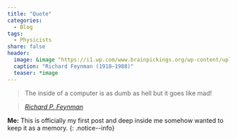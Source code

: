 ```yaml
---
title: "Quote"
categories:
  - Blog
tags:
  - Physicists
share: false
header:
  image: &image "https://i1.wp.com/www.brainpickings.org/wp-content/uploads/2013/08/richardfeynman-1.jpg?resize=1800%2C432&ssl=1"
  caption: "Richard Feynman (1918–1988)"
  teaser: *image
---
```


> The inside of a computer is as dumb as hell but it goes like mad!
  
> <cite><a href="https://quotefancy.com/quote/1185459/Richard-P-Feynman-The-inside-of-a-computer-is-as-dumb-as-hell-but-it-goes-like-mad#:~:text=Richard%20P.,but%20it%20goes%20like%20mad!%E2%80%9D">Richard P. Feynman</a></cite>
 

**Me:** This is officially my first post and deep inside me somehow wanted to keep it as a memory.
{: .notice--info}